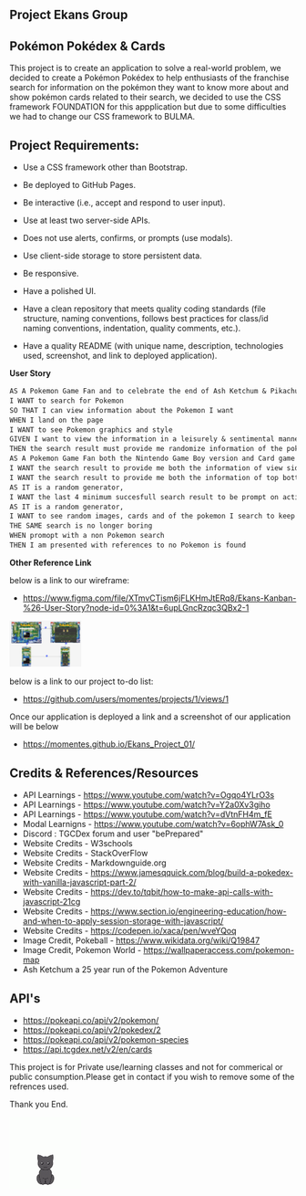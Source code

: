 **Project Ekans Group**
-
**Pokémon Pokédex & Cards**
-

This project is to create an application to solve a real-world problem, we decided to create a Pokémon Pokédex to help enthusiasts of the franchise search for information on the pokémon they want to know more about and show pokémon cards related to their search, we decided to use the CSS framework FOUNDATION for this appplication but due to some difficulties we had to change our CSS framework to BULMA. 

Project Requirements:
-
- Use a CSS framework other than Bootstrap.

- Be deployed to GitHub Pages.

- Be interactive (i.e., accept and respond to user input).

- Use at least two server-side APIs.

- Does not use alerts, confirms, or prompts (use modals).

- Use client-side storage to store persistent data.

- Be responsive.

- Have a polished UI.

- Have a clean repository that meets quality coding standards (file structure, naming conventions, follows best practices for class/id naming conventions, indentation, quality comments, etc.).

- Have a quality README (with unique name, description, technologies used, screenshot, and link to deployed application).


**User Story**
```md
AS A Pokemon Game Fan and to celebrate the end of Ash Ketchum & Pikachu 25-year journey
I WANT to search for Pokemon 
SO THAT I can view information about the Pokemon I want 
WHEN I land on the page
I WANT to see Pokemon graphics and style
GIVEN I want to view the information in a leisurely & sentimental manner
THEN the search result must provide me randomize information of the pokemon I search to keep my engagement
AS A Pokemon Game Fan both the Nintendo Game Boy version and Card game
I WANT the search result to provide me both the information of view side by side in desktop
I WANT the search result to provide me both the information of top bottom on mobile
AS IT is a random generator,
I WANT the last 4 minimum succesfull search result to be prompt on active "when searching"
AS IT is a random generator,
I WANT to see random images, cards and of the pokemon I search to keep my engagement
THE SAME search is no longer boring
WHEN promopt with a non Pokemon search
THEN I am presented with references to no Pokemon is found
```

**Other Reference Link**

below is a link to our wireframe:

- https://www.figma.com/file/XTmvCTism6jFLKHmJtERq8/Ekans-Kanban-%26-User-Story?node-id=0%3A1&t=6upLGncRzqc3QBx2-1
<img src="Images/Wireframe_Test.png" width=25%>

below is a link to our project to-do list:

- https://github.com/users/momentes/projects/1/views/1


Once our application is deployed a link and a screenshot of our application will be below
- https://momentes.github.io/Ekans_Project_01/


**Credits & References/Resources**
-
- API Learnings - https://www.youtube.com/watch?v=Ogqo4YLrO3s
- API Learnings - https://www.youtube.com/watch?v=Y2a0Xv3giho
- API Learnings - https://www.youtube.com/watch?v=dVtnFH4m_fE
- Modal Learnigns - https://www.youtube.com/watch?v=6ophW7Ask_0
- Discord : TGCDex forum and user "bePrepared" 
- Website Credits - W3schools
- Website Credits - StackOverFlow
- Website Credits - Markdownguide.org
- Website Credits - https://www.jamesqquick.com/blog/build-a-pokedex-with-vanilla-javascript-part-2/
- Website Credits - https://dev.to/tqbit/how-to-make-api-calls-with-javascript-21cg
- Website Credits - https://www.section.io/engineering-education/how-and-when-to-apply-session-storage-with-javascript/
- Website Credits - https://codepen.io/xaca/pen/wveYQoq
- Image Credit, Pokeball - https://www.wikidata.org/wiki/Q19847
- Image Credit, Pokemon World - https://wallpaperaccess.com/pokemon-map
- Ash Ketchum a 25 year run of the Pokemon Adventure

**API's**
-
- https://pokeapi.co/api/v2/pokemon/
- https://pokeapi.co/api/v2/pokedex/2
- https://pokeapi.co/api/v2/pokemon-species
- https://api.tcgdex.net/v2/en/cards


This project is for Private use/learning classes and not for commerical or public consumption.Please get in contact if you wish to remove some of the refrences used.

Thank you End.

<img src="Images/pokeball-cat.gif" width=25%>